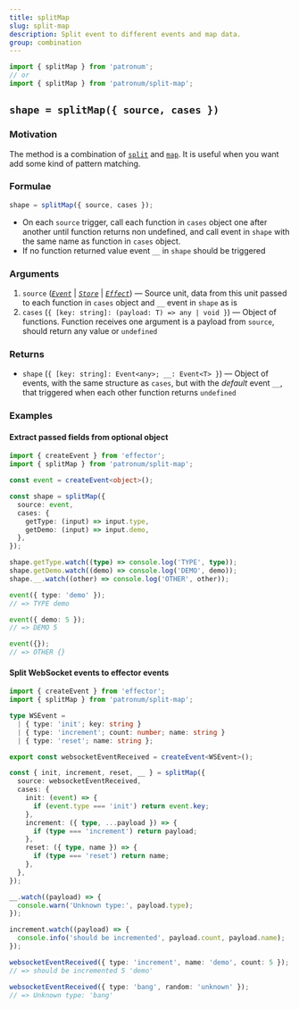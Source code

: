 ```yaml
---
title: splitMap
slug: split-map
description: Split event to different events and map data.
group: combination
---
```


```ts
import { splitMap } from 'patronum';
// or
import { splitMap } from 'patronum/split-map';
```

## `shape = splitMap({ source, cases })`

### Motivation

The method is a combination of [`split`] and [`map`].
It is useful when you want add some kind of pattern matching.

[`split`]: https://effector.dev/docs/api/effector/split
[`map`]: https://effector.dev/docs/api/effector/event#mapfn

### Formulae

```ts
shape = splitMap({ source, cases });
```

- On each `source` trigger, call each function in `cases` object one after another until function returns non undefined, and call event in `shape` with the same name as function in `cases` object.
- If no function returned value event `__` in `shape` should be triggered

### Arguments

1. `source` ([_`Event`_] | [_`Store`_] | [_`Effect`_]) — Source unit, data from this unit passed to each function in `cases` object and `__` event in `shape` as is
2. `cases` (`{ [key: string]: (payload: T) => any | void }`) — Object of functions. Function receives one argument is a payload from `source`, should return any value or `undefined`

### Returns

- `shape` (`{ [key: string]: Event<any>; __: Event<T> }`) — Object of events, with the same structure as `cases`, but with the _default_ event `__`, that triggered when each other function returns `undefined`

[_`event`_]: https://effector.dev/docs/api/effector/event
[_`effect`_]: https://effector.dev/docs/api/effector/effect
[_`store`_]: https://effector.dev/docs/api/effector/store

### Examples

#### Extract passed fields from optional object

```ts
import { createEvent } from 'effector';
import { splitMap } from 'patronum/split-map';

const event = createEvent<object>();

const shape = splitMap({
  source: event,
  cases: {
    getType: (input) => input.type,
    getDemo: (input) => input.demo,
  },
});

shape.getType.watch((type) => console.log('TYPE', type));
shape.getDemo.watch((demo) => console.log('DEMO', demo));
shape.__.watch((other) => console.log('OTHER', other));

event({ type: 'demo' });
// => TYPE demo

event({ demo: 5 });
// => DEMO 5

event({});
// => OTHER {}
```

#### Split WebSocket events to effector events

```ts
import { createEvent } from 'effector';
import { splitMap } from 'patronum/split-map';

type WSEvent =
  | { type: 'init'; key: string }
  | { type: 'increment'; count: number; name: string }
  | { type: 'reset'; name: string };

export const websocketEventReceived = createEvent<WSEvent>();

const { init, increment, reset, __ } = splitMap({
  source: websocketEventReceived,
  cases: {
    init: (event) => {
      if (event.type === 'init') return event.key;
    },
    increment: ({ type, ...payload }) => {
      if (type === 'increment') return payload;
    },
    reset: ({ type, name }) => {
      if (type === 'reset') return name;
    },
  },
});

__.watch((payload) => {
  console.warn('Unknown type:', payload.type);
});

increment.watch((payload) => {
  console.info('should be incremented', payload.count, payload.name);
});

websocketEventReceived({ type: 'increment', name: 'demo', count: 5 });
// => should be incremented 5 'demo'

websocketEventReceived({ type: 'bang', random: 'unknown' });
// => Unknown type: 'bang'
```
